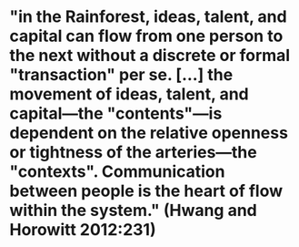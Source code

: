 # "in the Rainforest, ideas, talent, and capital can flow from one person to the next without a discrete or formal "transaction" per se. […] the movement of ideas, talent, and capital―the "contents"―is dependent on the relative openness or tightness of the arteries―the "contexts". Communication between people is the heart of flow within the system." (Hwang and Horowitt 2012:231)